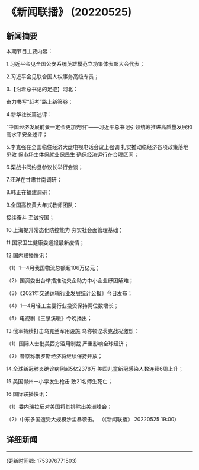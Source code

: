 # 《新闻联播》 (20220525)

## 新闻摘要

本期节目主要内容：


1.习近平会见全国公安系统英雄模范立功集体表彰大会代表；


2.习近平会见联合国人权事务高级专员；


3.【沿着总书记的足迹】河北：

奋力书写“赶考”路上新答卷；


4.新华社长篇述评：

“中国经济发展前景一定会更加光明”——习近平总书记引领统筹推进高质量发展和高水平安全述评；


5.李克强在全国稳住经济大盘电视电话会议上强调 扎实推动稳经济各项政策落地见效 保市场主体保就业保民生 确保经济运行在合理区间；


6.栗战书同约旦参议长举行会谈；


7.汪洋在甘肃甘南调研；


8.韩正在福建调研；


9.全国高校黄大年式教师团队：

接续奋斗 至诚报国；


10.上海提升常态化防控能力 夯实社会面管理基础；


11.国家卫生健康委通报最新疫情；


12.国内联播快讯：


（1）1—4月我国物流总额超106万亿元；


（2）国资委出台举措推动央企助力中小企业纾困解难；


（3）《2021年交通运输行业发展统计公报》今日发布；


（4）1—4月轻工主要行业投资保持两位数增长；


（5）电视剧《三泉溪暖》今晚播出；


13.俄军持续打击乌克兰军用设施 乌称顿涅茨克战况激烈：


（1）国际人士批美西方滥用制裁 严重影响全球经济；


（2）普京称俄罗斯经济将继续保持开放；


14.全球新冠肺炎确诊病例超5亿2378万 美国儿童新冠感染人数连续6周上升；


15.美国得州一小学发生枪击 致21名师生死亡；


16.国际联播快讯：


（1）委内瑞拉反对美国将其排除出美洲峰会；


（2）中东多国遭受大规模沙尘暴袭击。
（《新闻联播》 20220525 19:00）

## 详细新闻

---

(更新时间戳: 1753976771503)

